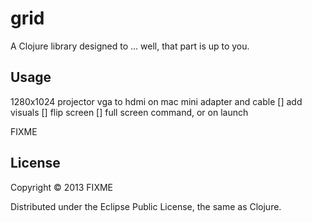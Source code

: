 # grid

A Clojure library designed to ... well, that part is up to you.

## Usage

1280x1024 projector 
vga to hdmi on mac mini adapter and cable
[] add visuals
[] flip screen
[] full screen command, or on launch

FIXME

## License

Copyright © 2013 FIXME

Distributed under the Eclipse Public License, the same as Clojure.
